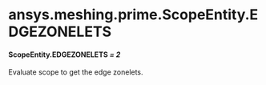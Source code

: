 # ansys.meshing.prime.ScopeEntity.EDGEZONELETS



#### ScopeEntity.EDGEZONELETS *= 2*

Evaluate scope to get the edge zonelets.

<!-- !! processed by numpydoc !! -->
